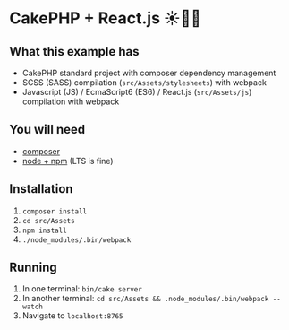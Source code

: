 # CakePHP + React.js ☀️🌟🌔

## What this example has

- CakePHP standard project with composer dependency management
- SCSS (SASS) compilation (`src/Assets/stylesheets`) with webpack
- Javascript (JS) / EcmaScript6 (ES6) / React.js (`src/Assets/js`) compilation with webpack

## You will need

- [composer](https://getcomposer.org/download/)
- [node + npm](https://nodejs.org/en/download/) (LTS is fine)

## Installation

1. `composer install`
1. `cd src/Assets`
1. `npm install`
1. `./node_modules/.bin/webpack`

## Running

1. In one terminal: `bin/cake server`
1. In another terminal: `cd src/Assets && .node_modules/.bin/webpack --watch`
1. Navigate to `localhost:8765`
